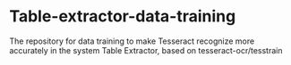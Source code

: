 # Table-extractor-data-training
The repository for data training to make Tesseract recognize more accurately in the system Table Extractor, based on tesseract-ocr/tesstrain
